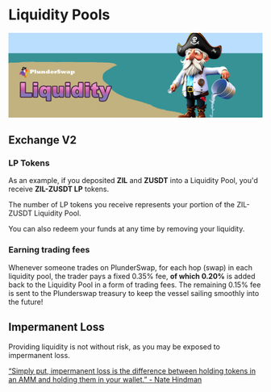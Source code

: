 # Liquidity Pools

![](../../.gitbook/assets/PS_Liquidity.png)

## Exchange V2

### LP Tokens

As an example, if you deposited **ZIL** and **ZUSDT** into a Liquidity Pool, you'd receive **ZIL-ZUSDT LP** tokens.

The number of LP tokens you receive represents your portion of the ZIL-ZUSDT Liquidity Pool.

You can also redeem your funds at any time by removing your liquidity.

### **Earning trading fees**

Whenever someone trades on PlunderSwap, for each hop (swap) in each liquidity pool, the trader pays a fixed 0.35% fee, **of which 0.20%** is added back to the Liquidity Pool in a form of trading fees.  The remaining 0.15% fee is sent to the Plunderswap treasury to keep the vessel sailing smoothly into the future!

##

## Impermanent Loss

Providing liquidity is not without risk, as you may be exposed to impermanent loss.

[“Simply put, impermanent loss is the difference between holding tokens in an AMM and holding them in your wallet.” - Nate Hindman](https://blog.bancor.network/beginners-guide-to-getting-rekt-by-impermanent-loss-7c9510cb2f22)
